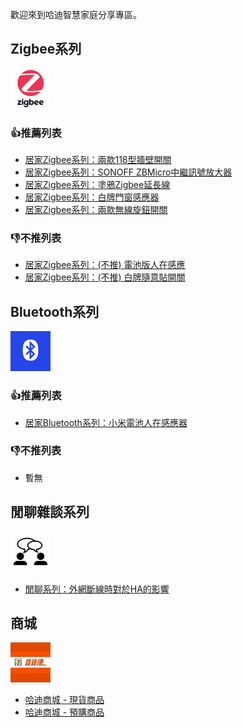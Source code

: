 歡迎來到哈迪智慧家庭分享專區。

## Zigbee系列

![zigbee](icons/zigbee.png)

### 👍推薦列表

- [居家Zigbee系列：兩款118型牆壁開關](blog/zigbee/moes_and_zemi_118_wall_switch.md)
- [居家Zigbee系列：SONOFF ZBMicro中繼訊號放大器](blog/zigbee/sonoff_zbmirco.md)
- [居家Zigbee系列：塗鴉Zigbee延長線](blog/zigbee/tuya_zigbee_power_strip.md)
- [居家Zigbee系列：白牌門窗感應器](blog/zigbee/tuya_door_sensor.md)
- [居家Zigbee系列：兩款無線旋鈕開關](blog/zigbee/moes_and_tuya_knob_switch.md)

### 👎不推列表

- [居家Zigbee系列：(不推) 電池版人在感應](blog/zigbee/tuya_battery_human_presense_sensor.md)
- [居家Zigbee系列：(不推) 白牌隨意貼開關](blog/zigbee/tuya_battery_switch.md)

## Bluetooth系列

![bluetooth](icons/bluetooth.png)

### 👍推薦列表

- [居家Bluetooth系列：小米電池人在感應器](blog/bluetooth/mi_battery_human_presense_sensor.md)

### 👎不推列表

- 暫無

## 閒聊雜談系列

![talk](icons/talk.png)

- [閒聊系列：外網斷線時對於HA的影響](blog/other/ha_without_network.md)

## 商城

![711](icons/store711.jpg)

- [哈迪商城 - 現貨商品](https://myship.7-11.com.tw/general/detail/GM2406268597737)
- [哈迪商城 - 預購商品](https://myship.7-11.com.tw/general/detail/GM2411287898818)